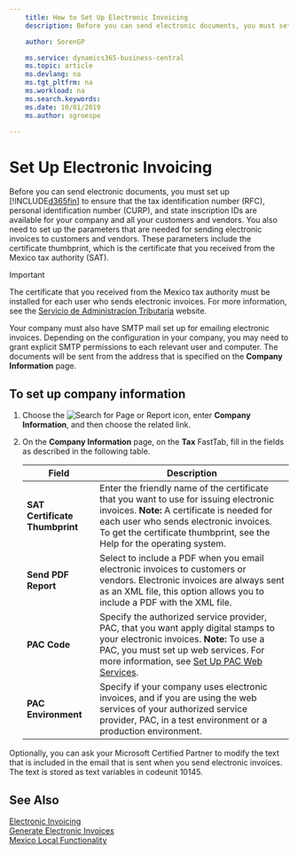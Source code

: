 ```yaml
---
    title: How to Set Up Electronic Invoicing
    description: Before you can send electronic documents, you must set up Business Central to ensure that the tax identification number (RFC), personal identification number (CURP), and state inscription IDs are available for your company and all your customers and vendors.

    author: SorenGP

    ms.service: dynamics365-business-central
    ms.topic: article
    ms.devlang: na
    ms.tgt_pltfrm: na
    ms.workload: na
    ms.search.keywords:
    ms.date: 10/01/2019
    ms.author: sgroespe

---
```

# Set Up Electronic Invoicing
Before you can send electronic documents, you must set up [!INCLUDE[d365fin](../../includes/d365fin_md.md)] to ensure that the tax identification number (RFC), personal identification number (CURP), and state inscription IDs are available for your company and all your customers and vendors. You also need to set up the parameters that are needed for sending electronic invoices to customers and vendors. These parameters include the certificate thumbprint, which is the certificate that you received from the Mexico tax authority (SAT).  

> [!IMPORTANT]  
>  The certificate that you received from the Mexico tax authority must be installed for each user who sends electronic invoices. For more information, see the [Servicio de Administracíon Tributaria](https://go.microsoft.com/fwlink/?LinkId=242772) website.  
>   
>  Your company must also have SMTP mail set up for emailing electronic invoices. Depending on the configuration in your company, you may need to grant explicit SMTP permissions to each relevant user and computer. The documents will be sent from the address that is specified on the **Company Information** page.  

## To set up company information  

1.  Choose the ![Search for Page or Report](../../media/ui-search/search_small.png "Search for Page or Report icon") icon, enter **Company Information**, and then choose the related link.  
2.  On the **Company Information** page, on the **Tax** FastTab, fill in the fields as described in the following table.  

    |Field|Description|  
    |------------------------------------|---------------------------------------|  
    |**SAT Certificate Thumbprint**|Enter the friendly name of the certificate that you want to use for issuing electronic invoices. **Note:**  A certificate is needed for each user who sends electronic invoices. To get the certificate thumbprint, see the Help for the operating system.|  
    |**Send PDF Report**|Select to include a PDF when you email electronic invoices to customers or vendors. Electronic invoices are always sent as an XML file, this option allows you to include a PDF with the XML file.|  
    |**PAC Code**|Specify the authorized service provider, PAC, that you want apply digital stamps to your electronic invoices. **Note:**  To use a PAC, you must set up web services. For more information, see [Set Up PAC Web Services](how-to-set-up-pac-web-services.md).|  
    |**PAC Environment**|Specify if your company uses electronic invoices, and if you are using the web services of your authorized service provider, PAC, in a test environment or a production environment.|  

Optionally, you can ask your Microsoft Certified Partner to modify the text that is included in the email that is sent when you send electronic invoices. The text is stored as text variables in codeunit 10145.  

## See Also  
 [Electronic Invoicing](electronic-invoicing.md)   
 [Generate Electronic Invoices](how-to-generate-electronic-invoices.md)   
 [Mexico Local Functionality](mexico-local-functionality.md)
